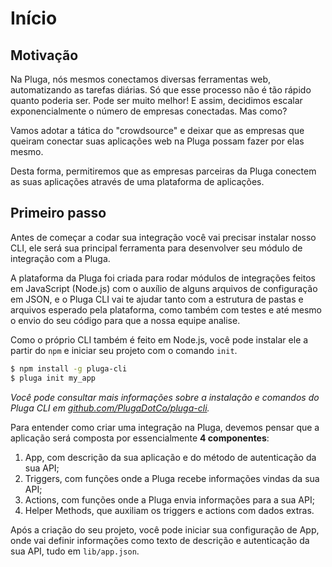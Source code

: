 # Início

## Motivação

Na Pluga, nós mesmos conectamos diversas ferramentas web, automatizando as
tarefas diárias. Só que esse processo não é tão rápido quanto poderia ser.
Pode ser muito melhor! E assim, decidimos escalar exponencialmente o número de
empresas conectadas. Mas como?

Vamos adotar a tática do "crowdsource" e deixar que as empresas que queiram
conectar suas aplicações web na Pluga possam fazer por elas mesmo.

Desta forma, permitiremos que as empresas parceiras da Pluga conectem as suas
aplicações através de uma plataforma de aplicações.

## Primeiro passo

Antes de começar a codar sua integração você vai precisar instalar nosso CLI,
ele será sua principal ferramenta para desenvolver seu módulo de integração com
a Pluga.

A plataforma da Pluga foi criada para rodar módulos de integrações feitos em
JavaScript (Node.js) com o auxílio de alguns arquivos de configuração em JSON,
e o Pluga CLI vai te ajudar tanto com a estrutura de pastas e arquivos esperado
pela plataforma, como também com testes e até mesmo o envio do seu código para
que a nossa equipe analise.

Como o próprio CLI também é feito em Node.js, você pode instalar ele a partir
do `npm` e iniciar seu projeto com o comando `init`.

```sh
$ npm install -g pluga-cli
$ pluga init my_app
```
*Você pode consultar mais informações sobre a instalação e comandos do Pluga CLI
em [github.com/PlugaDotCo/pluga-cli](https://github.com/PlugaDotCo/pluga-cli).*

Para entender como criar uma integração na Pluga, devemos pensar que a aplicação
será composta por essencialmente **4 componentes**:

1. App, com descrição da sua aplicação e do método de autenticação da sua API;
2. Triggers, com funções onde a Pluga recebe informações vindas da sua API;
3. Actions, com funções onde a Pluga envia informações para a sua API;
4. Helper Methods, que auxiliam os triggers e actions com dados extras.

Após a criação do seu projeto, você pode iniciar sua configuração de App, onde
vai definir informações como texto de descrição e autenticação da sua API, tudo
em `lib/app.json`.
